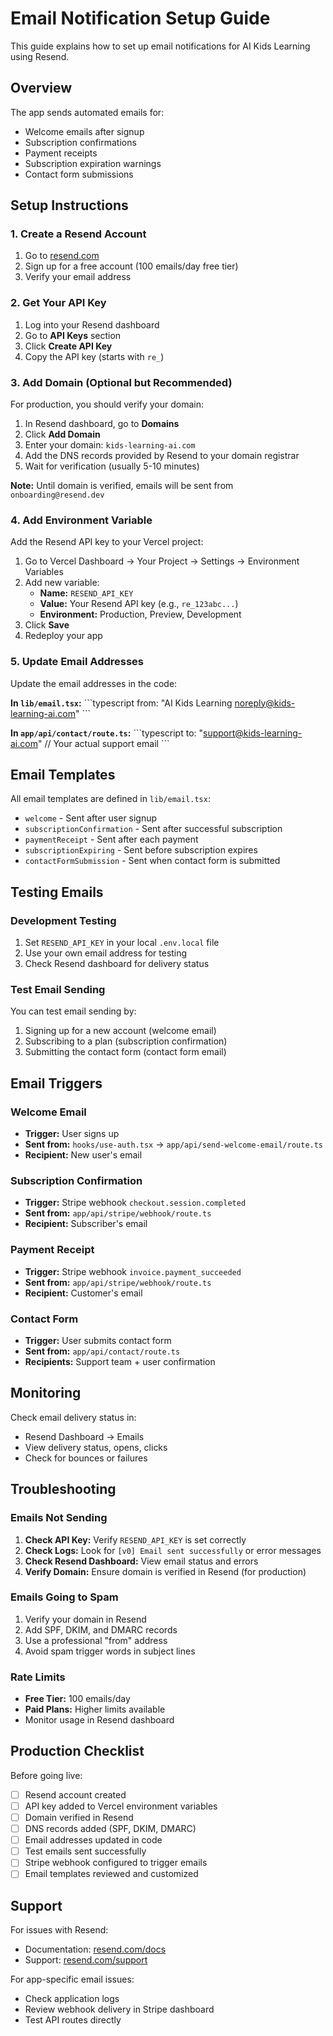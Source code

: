 # Email Notification Setup Guide

This guide explains how to set up email notifications for AI Kids Learning using Resend.

## Overview

The app sends automated emails for:
- Welcome emails after signup
- Subscription confirmations
- Payment receipts
- Subscription expiration warnings
- Contact form submissions

## Setup Instructions

### 1. Create a Resend Account

1. Go to [resend.com](https://resend.com)
2. Sign up for a free account (100 emails/day free tier)
3. Verify your email address

### 2. Get Your API Key

1. Log into your Resend dashboard
2. Go to **API Keys** section
3. Click **Create API Key**
4. Copy the API key (starts with `re_`)

### 3. Add Domain (Optional but Recommended)

For production, you should verify your domain:

1. In Resend dashboard, go to **Domains**
2. Click **Add Domain**
3. Enter your domain: `kids-learning-ai.com`
4. Add the DNS records provided by Resend to your domain registrar
5. Wait for verification (usually 5-10 minutes)

**Note:** Until domain is verified, emails will be sent from `onboarding@resend.dev`

### 4. Add Environment Variable

Add the Resend API key to your Vercel project:

1. Go to Vercel Dashboard → Your Project → Settings → Environment Variables
2. Add new variable:
   - **Name:** `RESEND_API_KEY`
   - **Value:** Your Resend API key (e.g., `re_123abc...`)
   - **Environment:** Production, Preview, Development
3. Click **Save**
4. Redeploy your app

### 5. Update Email Addresses

Update the email addresses in the code:

**In `lib/email.tsx`:**
\`\`\`typescript
from: "AI Kids Learning <noreply@kids-learning-ai.com>"
\`\`\`

**In `app/api/contact/route.ts`:**
\`\`\`typescript
to: "support@kids-learning-ai.com" // Your actual support email
\`\`\`

## Email Templates

All email templates are defined in `lib/email.tsx`:

- `welcome` - Sent after user signup
- `subscriptionConfirmation` - Sent after successful subscription
- `paymentReceipt` - Sent after each payment
- `subscriptionExpiring` - Sent before subscription expires
- `contactFormSubmission` - Sent when contact form is submitted

## Testing Emails

### Development Testing

1. Set `RESEND_API_KEY` in your local `.env.local` file
2. Use your own email address for testing
3. Check Resend dashboard for delivery status

### Test Email Sending

You can test email sending by:

1. Signing up for a new account (welcome email)
2. Subscribing to a plan (subscription confirmation)
3. Submitting the contact form (contact form email)

## Email Triggers

### Welcome Email
- **Trigger:** User signs up
- **Sent from:** `hooks/use-auth.tsx` → `app/api/send-welcome-email/route.ts`
- **Recipient:** New user's email

### Subscription Confirmation
- **Trigger:** Stripe webhook `checkout.session.completed`
- **Sent from:** `app/api/stripe/webhook/route.ts`
- **Recipient:** Subscriber's email

### Payment Receipt
- **Trigger:** Stripe webhook `invoice.payment_succeeded`
- **Sent from:** `app/api/stripe/webhook/route.ts`
- **Recipient:** Customer's email

### Contact Form
- **Trigger:** User submits contact form
- **Sent from:** `app/api/contact/route.ts`
- **Recipients:** Support team + user confirmation

## Monitoring

Check email delivery status in:
- Resend Dashboard → Emails
- View delivery status, opens, clicks
- Check for bounces or failures

## Troubleshooting

### Emails Not Sending

1. **Check API Key:** Verify `RESEND_API_KEY` is set correctly
2. **Check Logs:** Look for `[v0] Email sent successfully` or error messages
3. **Check Resend Dashboard:** View email status and errors
4. **Verify Domain:** Ensure domain is verified in Resend (for production)

### Emails Going to Spam

1. Verify your domain in Resend
2. Add SPF, DKIM, and DMARC records
3. Use a professional "from" address
4. Avoid spam trigger words in subject lines

### Rate Limits

- **Free Tier:** 100 emails/day
- **Paid Plans:** Higher limits available
- Monitor usage in Resend dashboard

## Production Checklist

Before going live:

- [ ] Resend account created
- [ ] API key added to Vercel environment variables
- [ ] Domain verified in Resend
- [ ] DNS records added (SPF, DKIM, DMARC)
- [ ] Email addresses updated in code
- [ ] Test emails sent successfully
- [ ] Stripe webhook configured to trigger emails
- [ ] Email templates reviewed and customized

## Support

For issues with Resend:
- Documentation: [resend.com/docs](https://resend.com/docs)
- Support: [resend.com/support](https://resend.com/support)

For app-specific email issues:
- Check application logs
- Review webhook delivery in Stripe dashboard
- Test API routes directly
